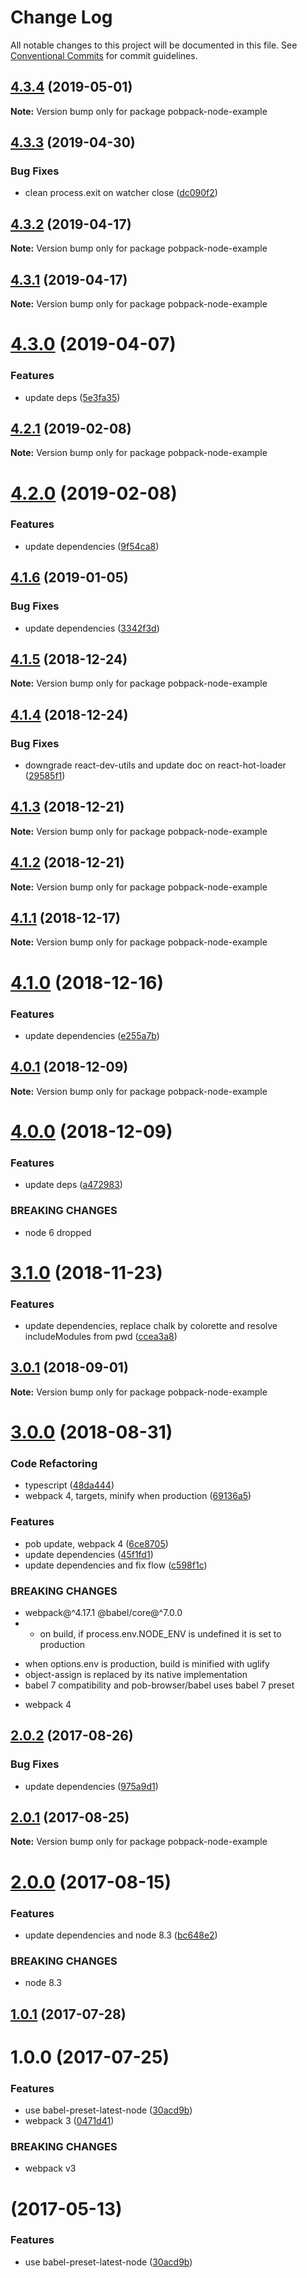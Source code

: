# Change Log

All notable changes to this project will be documented in this file.
See [Conventional Commits](https://conventionalcommits.org) for commit guidelines.

## [4.3.4](https://github.com/christophehurpeau/pobpack/compare/pobpack-node-example@4.3.3...pobpack-node-example@4.3.4) (2019-05-01)

**Note:** Version bump only for package pobpack-node-example





## [4.3.3](https://github.com/christophehurpeau/pobpack/compare/pobpack-node-example@4.3.2...pobpack-node-example@4.3.3) (2019-04-30)


### Bug Fixes

* clean process.exit on watcher close ([dc090f2](https://github.com/christophehurpeau/pobpack/commit/dc090f2))





## [4.3.2](https://github.com/christophehurpeau/pobpack/compare/pobpack-node-example@4.3.1...pobpack-node-example@4.3.2) (2019-04-17)

**Note:** Version bump only for package pobpack-node-example





## [4.3.1](https://github.com/christophehurpeau/pobpack/compare/pobpack-node-example@4.3.0...pobpack-node-example@4.3.1) (2019-04-17)

**Note:** Version bump only for package pobpack-node-example





# [4.3.0](https://github.com/christophehurpeau/pobpack/compare/pobpack-node-example@4.2.1...pobpack-node-example@4.3.0) (2019-04-07)


### Features

* update deps ([5e3fa35](https://github.com/christophehurpeau/pobpack/commit/5e3fa35))





## [4.2.1](https://github.com/christophehurpeau/pobpack/compare/pobpack-node-example@4.2.0...pobpack-node-example@4.2.1) (2019-02-08)

**Note:** Version bump only for package pobpack-node-example





# [4.2.0](https://github.com/christophehurpeau/pobpack/compare/pobpack-node-example@4.1.6...pobpack-node-example@4.2.0) (2019-02-08)


### Features

* update dependencies ([9f54ca8](https://github.com/christophehurpeau/pobpack/commit/9f54ca8))





## [4.1.6](https://github.com/christophehurpeau/pobpack/compare/pobpack-node-example@4.1.5...pobpack-node-example@4.1.6) (2019-01-05)


### Bug Fixes

* update dependencies ([3342f3d](https://github.com/christophehurpeau/pobpack/commit/3342f3d))





## [4.1.5](https://github.com/christophehurpeau/pobpack/compare/pobpack-node-example@4.1.4...pobpack-node-example@4.1.5) (2018-12-24)

**Note:** Version bump only for package pobpack-node-example





## [4.1.4](https://github.com/christophehurpeau/pobpack/compare/pobpack-node-example@4.1.3...pobpack-node-example@4.1.4) (2018-12-24)


### Bug Fixes

* downgrade react-dev-utils and update doc on react-hot-loader ([29585f1](https://github.com/christophehurpeau/pobpack/commit/29585f1))





## [4.1.3](https://github.com/christophehurpeau/pobpack/compare/pobpack-node-example@4.1.2...pobpack-node-example@4.1.3) (2018-12-21)

**Note:** Version bump only for package pobpack-node-example





## [4.1.2](https://github.com/christophehurpeau/pobpack/compare/pobpack-node-example@4.1.1...pobpack-node-example@4.1.2) (2018-12-21)

**Note:** Version bump only for package pobpack-node-example





## [4.1.1](https://github.com/christophehurpeau/pobpack/compare/pobpack-node-example@4.1.0...pobpack-node-example@4.1.1) (2018-12-17)

**Note:** Version bump only for package pobpack-node-example





# [4.1.0](https://github.com/christophehurpeau/pobpack/compare/pobpack-node-example@4.0.1...pobpack-node-example@4.1.0) (2018-12-16)


### Features

* update dependencies ([e255a7b](https://github.com/christophehurpeau/pobpack/commit/e255a7b))





## [4.0.1](https://github.com/christophehurpeau/pobpack/compare/pobpack-node-example@4.0.0...pobpack-node-example@4.0.1) (2018-12-09)

**Note:** Version bump only for package pobpack-node-example





# [4.0.0](https://github.com/christophehurpeau/pobpack/compare/pobpack-node-example@3.1.0...pobpack-node-example@4.0.0) (2018-12-09)


### Features

* update deps ([a472983](https://github.com/christophehurpeau/pobpack/commit/a472983))


### BREAKING CHANGES

* node 6 dropped





# [3.1.0](https://github.com/christophehurpeau/pobpack/compare/pobpack-node-example@3.0.1...pobpack-node-example@3.1.0) (2018-11-23)


### Features

* update dependencies, replace chalk by colorette and resolve includeModules from pwd ([ccea3a8](https://github.com/christophehurpeau/pobpack/commit/ccea3a8))





<a name="3.0.1"></a>
## [3.0.1](https://github.com/christophehurpeau/pobpack/compare/pobpack-node-example@3.0.0...pobpack-node-example@3.0.1) (2018-09-01)

**Note:** Version bump only for package pobpack-node-example





<a name="3.0.0"></a>
# [3.0.0](https://github.com/christophehurpeau/pobpack/compare/pobpack-node-example@2.0.2...pobpack-node-example@3.0.0) (2018-08-31)


### Code Refactoring

* typescript ([48da444](https://github.com/christophehurpeau/pobpack/commit/48da444))
* webpack 4, targets, minify when production ([69136a5](https://github.com/christophehurpeau/pobpack/commit/69136a5))


### Features

* pob update, webpack 4 ([6ce8705](https://github.com/christophehurpeau/pobpack/commit/6ce8705))
* update dependencies ([45f1fd1](https://github.com/christophehurpeau/pobpack/commit/45f1fd1))
* update dependencies and fix flow ([c598f1c](https://github.com/christophehurpeau/pobpack/commit/c598f1c))


### BREAKING CHANGES

* webpack@^4.17.1 @babel/core@^7.0.0
* - on build, if process.env.NODE_ENV is undefined it is set to production
- when options.env is production, build is minified with uglify
- object-assign is replaced by its native implementation
- babel 7 compatibility and pob-browser/babel uses babel 7 preset
* webpack 4





<a name="2.0.2"></a>
## [2.0.2](https://github.com/christophehurpeau/pobpack/compare/pobpack-node-example@2.0.1...pobpack-node-example@2.0.2) (2017-08-26)


### Bug Fixes

* update dependencies ([975a9d1](https://github.com/christophehurpeau/pobpack/commit/975a9d1))




<a name="2.0.1"></a>
## [2.0.1](https://github.com/christophehurpeau/pobpack/compare/pobpack-node-example@2.0.0...pobpack-node-example@2.0.1) (2017-08-25)




**Note:** Version bump only for package pobpack-node-example

<a name="2.0.0"></a>
# [2.0.0](https://github.com/christophehurpeau/pobpack/compare/pobpack-node-example@1.0.1...pobpack-node-example@2.0.0) (2017-08-15)


### Features

* update dependencies and node 8.3 ([bc648e2](https://github.com/christophehurpeau/pobpack/commit/bc648e2))


### BREAKING CHANGES

* node 8.3




<a name="1.0.1"></a>
## [1.0.1](https://github.com/christophehurpeau/pobpack/compare/pobpack-node-example@1.0.0...pobpack-node-example@1.0.1) (2017-07-28)




<a name="1.0.0"></a>
# 1.0.0 (2017-07-25)


### Features

* use babel-preset-latest-node ([30acd9b](https://github.com/christophehurpeau/pobpack/commit/30acd9b))
* webpack 3 ([0471d41](https://github.com/christophehurpeau/pobpack/commit/0471d41))


### BREAKING CHANGES

* webpack v3




<a name=""></a>
#  (2017-05-13)


### Features

* use babel-preset-latest-node ([30acd9b](https://github.com/christophehurpeau/pobpack/commit/30acd9b))
